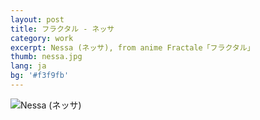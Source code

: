 ```yaml
---
layout: post
title: フラクタル - ネッサ
category: work
excerpt: Nessa (ネッサ), from anime Fractale「フラクタル」
thumb: nessa.jpg
lang: ja
bg: '#f3f9fb'
---
```


<p><img src="{{ site.file }}/work/nessa.jpg" alt="Nessa (ネッサ)"></p>